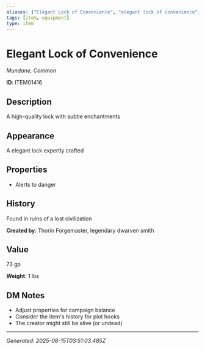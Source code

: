 ```yaml
---
aliases: ["Elegant Lock of Convenience", "elegant lock of convenience", "Convenience of Lock Elegant"]
tags: [item, equipment]
type: item
---
```


# Elegant Lock of Convenience

*Mundane, Common*

**ID**: ITEM01416

## Description
A high-quality lock with subtle enchantments

## Appearance
A elegant lock expertly crafted

## Properties
- Alerts to danger

## History
Found in ruins of a lost civilization

**Created by**: Thorin Forgemaster, legendary dwarven smith

## Value
73 gp

**Weight**: 1 lbs

## DM Notes
- Adjust properties for campaign balance
- Consider the item's history for plot hooks
- The creator might still be alive (or undead)

---
*Generated: 2025-08-15T03:51:03.485Z*
